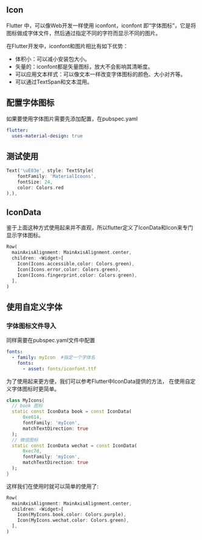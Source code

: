 ## Icon

Flutter 中，可以像Web开发一样使用 iconfont，iconfont 即“字体图标”，它是将图标做成字体文件，然后通过指定不同的字符而显示不同的图片。

在Flutter开发中，iconfont和图片相比有如下优势：

- 体积小：可以减小安装包大小。
- 矢量的：iconfont都是矢量图标，放大不会影响其清晰度。
- 可以应用文本样式：可以像文本一样改变字体图标的颜色、大小对齐等。
- 可以通过TextSpan和文本混用。

## 配置字体图标

如果要使用字体图片需要先添加配置，在pubspec.yaml

```yaml
flutter:
  uses-material-design: true
```

## 测试使用

```dart
Text('\uE03e', style: TextStyle(
	fontFamily: 'MaterialIcoons',
	fontSize: 24,
	color: Colors.red
),),
```

## IconData

鉴于上面这种方式使用起来并不直观，所以flutter定义了IconData和Icon来专门显示字体图标。

```dart
Row(
  mainAxisAlignment: MainAxisAlignment.center,
  children: <Widget>[
    Icon(Icons.accessible,color: Colors.green),
    Icon(Icons.error,color: Colors.green),
    Icon(Icons.fingerprint,color: Colors.green),
  ],
)
```

## 使用自定义字体

### 字体图标文件导入

同样需要在pubspec.yaml文件中配置

```yaml
fonts:
  - family: myIcon  #指定一个字体名
    fonts:
      - asset: fonts/iconfont.ttf
```

为了使用起来更方便，我们可以参考Flutter中IconData提供的方法，
在使用自定义字体图标时更简单。

```dart
class MyIcons{
  // book 图标
  static const IconData book = const IconData(
      0xe614, 
      fontFamily: 'myIcon', 
      matchTextDirection: true
  );
  // 微信图标
  static const IconData wechat = const IconData(
      0xec7d,  
      fontFamily: 'myIcon', 
      matchTextDirection: true
  );
}
```

这样我们在使用时就可以简单的使用了:

```dart
Row(
  mainAxisAlignment: MainAxisAlignment.center,
  children: <Widget>[
    Icon(MyIcons.book,color: Colors.purple),
    Icon(MyIcons.wechat,color: Colors.green),
  ],
)
```
